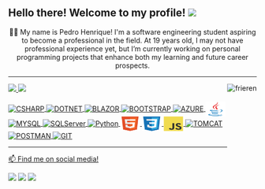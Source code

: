 ## Hello there! Welcome to my profile! <img src="https://i.imgur.com/GNz3qCl.gif" width="30px">

<p align="center">
  👩‍💻 My name is Pedro Henrique! I'm a software engineering student aspiring to become a professional in the field. At 19 years old, I may not have professional experience yet, but I’m currently working on personal programming projects that enhance both my learning and future career prospects.
</p>

---

<img align="right"
     src="https://media1.tenor.com/m/jbiCisURGyUAAAAC/hakase-key.gif"
     alt="frieren"
     height="390px" />
     
 <div>
  <a href="https://github.com/opedrvisk">
  <img height="185em" src="https://github-readme-stats.vercel.app/api?username=opedrovisk&theme=catppuccin_latte&show_icons=true)"/>
  <img height="235em" src="https://github-readme-stats.vercel.app/api/top-langs/?username=opedrovisk&layout=compact&langs_count=4&theme=catppuccin_latte"/>
 </div>
  
   
<div style="display: inline_block"><br>
  <img align="center" alt="CSHARP" height="30" width="40" src="https://cdn.jsdelivr.net/gh/devicons/devicon@latest/icons/csharp/csharp-original.svg" />
  <img align="center" alt="DOTNET" height="30" width="40" src="https://cdn.jsdelivr.net/gh/devicons/devicon@latest/icons/dotnetcore/dotnetcore-original.svg" />
  <img align="center" alt="BLAZOR" height="30" width="40"  src="https://cdn.jsdelivr.net/gh/devicons/devicon@latest/icons/blazor/blazor-original.svg" />
  <img align="center" alt="BOOTSTRAP" height="30" width="40" src="https://cdn.jsdelivr.net/gh/devicons/devicon@latest/icons/bootstrap/bootstrap-original.svg" />
  <img align="center" alt="AZURE" height="30" width="40"  src="https://cdn.jsdelivr.net/gh/devicons/devicon@latest/icons/azure/azure-original.svg" />
  <img align="center" alt="JAVA" height="30" width="40" src="https://raw.githubusercontent.com/devicons/devicon/master/icons/java/java-original.svg" />
  <img align="center" alt="MYSQL" height="30" width="40" src="https://cdn.jsdelivr.net/gh/devicons/devicon@latest/icons/mysql/mysql-original.svg" />
  <img align="center" alt="SQLServer" height="30" width="40" src="https://cdn.jsdelivr.net/gh/devicons/devicon@latest/icons/microsoftsqlserver/microsoftsqlserver-original.svg">        
  <img align="center" alt="Python" height="30" width="40"  src="https://cdn.jsdelivr.net/gh/devicons/devicon@latest/icons/python/python-original.svg">
  <img align="center" alt="HTML" height="30" width="40" src="https://raw.githubusercontent.com/devicons/devicon/master/icons/html5/html5-original.svg">
  <img align="center" alt="CSS" height="30" width="40" src="https://raw.githubusercontent.com/devicons/devicon/master/icons/css3/css3-original.svg">
  <img align="center" alt="JAVASCRIPT" height="30" width="40" src="https://raw.githubusercontent.com/devicons/devicon/master/icons/javascript/javascript-original.svg">
  <img align="center" alt="TOMCAT" height="30" width="40" src="https://cdn.jsdelivr.net/gh/devicons/devicon@latest/icons/tomcat/tomcat-original-wordmark.svg">
  <img align="center" alt="POSTMAN" height="30" width="40" src="https://cdn.jsdelivr.net/gh/devicons/devicon@latest/icons/postman/postman-original.svg" />
  <img align="center" alt="GIT" height="30" width="40" src="https://cdn.jsdelivr.net/gh/devicons/devicon@latest/icons/git/git-original.svg" />
</div>

---

 📫 Find me on social media!
<div> 
  <a href="https://instagram.com/opedrovisk_" target="_blank"><img src="https://img.shields.io/badge/Instagram-E4405F?style=flat&logo=instagram&logoColor=white" target="_blank"></a>
  <a href="https://www.linkedin.com/in/opedrovisk" target="_blank"><img src="https://img.shields.io/badge/LinkedIn-0A66C2?style=flat&logo=linkedin&logoColor=white" target="_blank"></a>
  <a href="https://x.com/opedrovisk" target="_blank"><img src="https://img.shields.io/badge/Twitter-000000?style=flat&logo=x&logoColor=white" target="_blank"></a> 
 	
 
 
